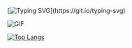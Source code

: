 [![Typing SVG](https://readme-typing-svg.demolab.com?font=Arial&duration=1000&pause=750&color=BC00F7&background=E45FFF00&multiline=true&repeat=false&width=435&height=100&lines=+%E2%80%A2+Junior+Web+Developper+%F0%9F%92%BB;+%E2%80%A2+MMI+Student+in+Champs+sur+Marne+%E2%9C%A8;%E2%80%A2+Baguette+country+citizen+%F0%9F%A5%96;%3E+Hello+World!)](https://git.io/typing-svg)

![GIF](https://cdn.discordapp.com/attachments/1164684835911118981/1192284360674644038/moai.gif?ex=65a88457&is=65960f57&hm=25d32fad2cb34bf7a1e9997d8357ea3283fb25d065f325f6e96bf6dd955256f0&)


[![Top Langs](https://github-readme-stats.vercel.app/api/top-langs/?username=shaikeerr)](https://github.com/shaikeerr/github-readme-stats)
